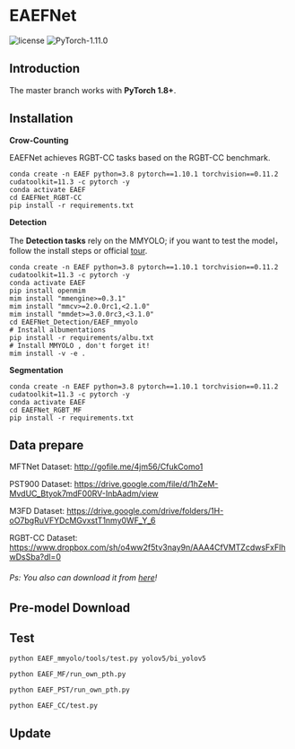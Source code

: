 # EAEFNet

![license](https://img.shields.io/badge/license-MIT-green) ![PyTorch-1.11.0](https://img.shields.io/badge/PyTorch-1.11.0-blue)


## Introduction

The master branch works with **PyTorch 1.8+**.

## Installation

**Crow-Counting**

EAEFNet achieves RGBT-CC tasks based on the  RGBT-CC benchmark.

```shell
conda create -n EAEF python=3.8 pytorch==1.10.1 torchvision==0.11.2 cudatoolkit=11.3 -c pytorch -y
conda activate EAEF
cd EAEFNet_RGBT-CC
pip install -r requirements.txt
```

**Detection**

The **Detection tasks** rely on the MMYOLO; if you want to test the model， follow the install steps or official [tour]().

```shell
conda create -n EAEF python=3.8 pytorch==1.10.1 torchvision==0.11.2 cudatoolkit=11.3 -c pytorch -y
conda activate EAEF
pip install openmim
mim install "mmengine>=0.3.1"
mim install "mmcv>=2.0.0rc1,<2.1.0"
mim install "mmdet>=3.0.0rc3,<3.1.0"
cd EAEFNet_Detection/EAEF_mmyolo
# Install albumentations
pip install -r requirements/albu.txt
# Install MMYOLO , don't forget it!
mim install -v -e .
```

**Segmentation**

```shell
conda create -n EAEF python=3.8 pytorch==1.10.1 torchvision==0.11.2 cudatoolkit=11.3 -c pytorch -y
conda activate EAEF
cd EAEFNet_RGBT_MF
pip install -r requirements.txt
```

## Data prepare

MFTNet Dataset: http://gofile.me/4jm56/CfukComo1

PST900 Dataset: https://drive.google.com/file/d/1hZeM-MvdUC_Btyok7mdF00RV-InbAadm/view

M3FD Dataset: https://drive.google.com/drive/folders/1H-oO7bgRuVFYDcMGvxstT1nmy0WF_Y_6

RGBT-CC Dataset: https://www.dropbox.com/sh/o4ww2f5tv3nay9n/AAA4CfVMTZcdwsFxFlhwDsSba?dl=0

###### Ps: You also can download it from [here](https://drive.google.com/drive/folders/1fqNwaumH0BrcAIvS0ebAjS35LX31Yw4S?usp=share_link)!

## Pre-model Download 

[MFNet]: https://drive.google.com/drive/folders/12ONwVaaO35VbW7rZ83P-pSVWp_bFiPhv?usp=share_link
[PST900]: https://drive.google.com/drive/folders/1Czm7vtmaW6fTCk4fBAfO2OAWoHrJry9Z?usp=share_link
[M3FD]: https://drive.google.com/drive/folders/1JcvZUmTUB936H9JoYjYrM9H-jHKnjNzc?usp=share_link
[RGBT-CC]: https://drive.google.com/drive/folders/1eb0GwISb0AUULrDpUo8jBZC5Oh4zShgD?usp=share_link

## Test

```
python EAEF_mmyolo/tools/test.py yolov5/bi_yolov5 
```

```
python EAEF_MF/run_own_pth.py
```

```
python EAEF_PST/run_own_pth.py
```

```
python EAEF_CC/test.py
```

## Update
